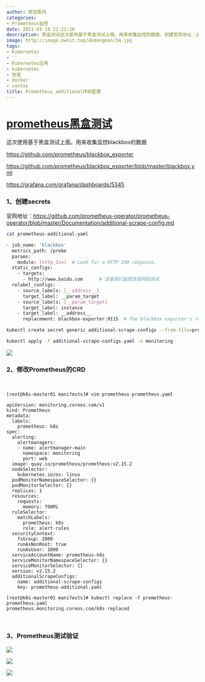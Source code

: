```yaml
---
author: 南宫乘风
categories:
- Prometheus监控
date: 2021-03-18 22:21:16
description: 黑盒测试这次使用基于黑盒测试上面。用来收集监控的数据、创建官网地址：这里我们监控百度网站测试、修改的、测试验证。。。。。。。
image: http://image.ownit.top/4kdongman/34.jpg
tags:
- Kubernetes
- ''
- Kubernetes应用
- kubernetes
- 百度
- docker
- centos
title: Prometheus_additional传统配置
---
```


<!--more-->

# [prometheus黑盒测试](https://blog.csdn.net/heian_99/article/details/114984598)

这次使用基于黑盒测试上面。用来收集监控blackbox的数据

<https://github.com/prometheus/blackbox_exporter>

<https://github.com/prometheus/blackbox_exporter/blob/master/blackbox.yml>

<https://grafana.com/grafana/dashboards/5345>

### 1、创建secrets

官网地址：<https://github.com/prometheus-operator/prometheus-operator/blob/master/Documentation/additional-scrape-config.md>

```bash
cat prometheus-additional.yaml

- job_name: 'blackbox'
  metrics_path: /probe
  params:
    module: [http_2xx]  # Look for a HTTP 200 response.
  static_configs:
    - targets:
      - http://www.baidu.com	  # 这里我们监控百度网站测试
  relabel_configs:
    - source_labels: [__address__]
      target_label: __param_target
    - source_labels: [__param_target]
      target_label: instance
    - target_label: __address__
      replacement: blackbox-exporter:9115  # The blackbox exporter's real hostname:port.
```

```bash
kubectl create secret generic additional-scrape-configs --from-file=prometheus-additional.yaml --dry-run -oyaml > additional-scrape-configs.yaml

kubectl apply -f additional-scrape-configs.yaml -n monitoring 

```

![](http://image.ownit.top/csdn/20210318213322402.png)

### 2、修改Prometheus的CRD

 

```
[root@k8s-master01 manifests]# vim prometheus-prometheus.yaml 

apiVersion: monitoring.coreos.com/v1
kind: Prometheus
metadata:
  labels:
    prometheus: k8s
spec:
  alerting:
    alertmanagers:
    - name: alertmanager-main
      namespace: monitoring
      port: web
  image: quay.io/prometheus/prometheus:v2.15.2
  nodeSelector:
    kubernetes.io/os: linux
  podMonitorNamespaceSelector: {}
  podMonitorSelector: {}
  replicas: 1
  resources:
    requests:
      memory: 700Mi
  ruleSelector:
    matchLabels:
      prometheus: k8s
      role: alert-rules
  securityContext:
    fsGroup: 2000
    runAsNonRoot: true
    runAsUser: 1000
  serviceAccountName: prometheus-k8s
  serviceMonitorNamespaceSelector: {}
  serviceMonitorSelector: {}
  version: v2.15.2
  additionalScrapeConfigs:
    name: additional-scrape-configs
    key: prometheus-additional.yaml

[root@k8s-master01 manifests]# kubectl replace -f prometheus-prometheus.yaml 
prometheus.monitoring.coreos.com/k8s replaced



```

### 3、Prometheus测试验证

![](http://image.ownit.top/csdn/20210318220434421.png)

![](http://image.ownit.top/csdn/20210318220344134.png)

![](http://image.ownit.top/csdn/20210318220937701.png)